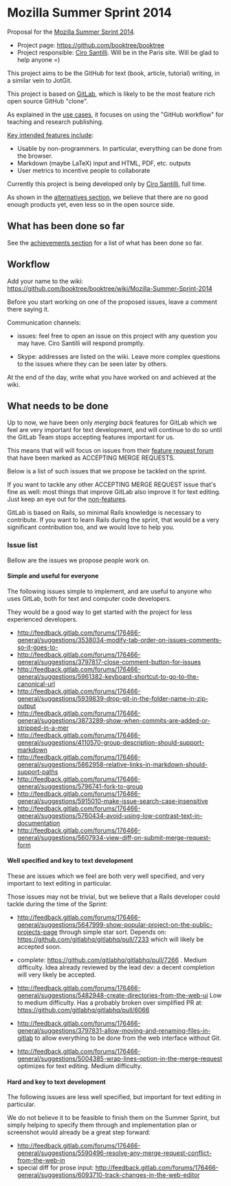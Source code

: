 # Mozilla Summer Sprint 2014

Proposal for the [Mozilla Summer Sprint 2014](http://mozillascience.org/summer-sprint-faq).

- Project page: https://github.com/booktree/booktree
- Project responsible: [Ciro Santilli](http://www.cirosantilli.com).
    Will be in the Paris site. Will be glad to help anyone =)

This project aims to be the GitHub for text (book, article, tutorial) writing,
in a similar vein to JotGit.

This project is based on [GitLab](https://github.com/gitlabhq/gitlabhq),
which is likely to be the most feature rich open source GitHub "clone".

As explained in the [use cases](https://github.com/booktree/booktree#use-cases),
it focuses on using the "GitHub workflow" for teaching and research publishing.

[Key intended features include](https://github.com/booktree/booktree#intended-features):

- Usable by non-programmers. In particular, everything can be done from the browser.
- Markdown (maybe LaTeX) input and HTML, PDF, etc. outputs
- User metrics to incentive people to collaborate

Currently this project is being developed only by [Ciro Santilli](http://www.cirosantilli.com/), full time.

As shown in the [alternatives section](https://github.com/booktree/booktree#alternatives),
we believe that there are no good enough products yet, even less so in the open source side.

## What has been done so far

See the [achievements section](https://github.com/booktree/booktree/blob/master/achievements.md)
for a list of what has been done so far.

## Workflow

Add your name to the wiki: https://github.com/booktree/booktree/wiki/Mozilla-Summer-Sprint-2014

Before you start working on one of the proposed issues, leave a comment there saying it.

Communication channels:

- issues: feel free to open an issue on this project with any question you may have.
    Ciro Santilli will respond promptly.

- Skype: addresses are listed on the wiki.
    Leave more complex questions to the issues where they can be seen later by others.

At the end of the day, write what you have worked on and achieved at the wiki.

## What needs to be done

Up to now, we have been only *merging back* features for GitLab
which we feel are very important for text development,
and will continue to do so until the GitLab Team stops accepting features important for us.

This means that will will focus on issues from their
[feature request forum](http://feedback.gitlab.com/forums/176466-general)
that have been marked as ACCEPTING MERGE REQUESTS.

Below is a list of such issues that we propose be tackled on the sprint.

If you want to tackle any other ACCEPTING MERGE REQUEST issue that's fine as well:
most things that improve GitLab also improve it for text editing.
Just keep an eye out for the [non-features](../non-features.md).

GitLab is based on Rails, so minimal Rails knowledge is necessary to contribute.
If you want to learn Rails during the sprint,
that would be a very significant contribution too, and we would love to help you.

### Issue list

Bellow are the issues we propose people work on.

#### Simple and useful for everyone

The following issues simple to implement, and are useful to anyone who uses GitLab,
both for text and computer code developers.

They would be a good way to get started with the project for less experienced developers.

- http://feedback.gitlab.com/forums/176466-general/suggestions/3538034-modify-tab-order-on-issues-comments-so-it-goes-to-
- http://feedback.gitlab.com/forums/176466-general/suggestions/3797817-close-comment-button-for-issues
- http://feedback.gitlab.com/forums/176466-general/suggestions/5961382-keyboard-shortcut-to-go-to-the-canonical-url
- http://feedback.gitlab.com/forums/176466-general/suggestions/5939839-drop-git-in-the-folder-name-in-zip-output
- http://feedback.gitlab.com/forums/176466-general/suggestions/3873289-show-when-commits-are-added-or-stripped-in-a-mer
- http://feedback.gitlab.com/forums/176466-general/suggestions/4110570-group-description-should-support-markdown
- http://feedback.gitlab.com/forums/176466-general/suggestions/5862958-relative-links-in-markdown-should-support-paths
- http://feedback.gitlab.com/forums/176466-general/suggestions/5796741-fork-to-group
- http://feedback.gitlab.com/forums/176466-general/suggestions/5915010-make-issue-search-case-insensitive
- http://feedback.gitlab.com/forums/176466-general/suggestions/5760434-avoid-using-low-contrast-text-in-documentation
- http://feedback.gitlab.com/forums/176466-general/suggestions/5607934-view-diff-on-submit-merge-request-form

#### Well specified and key to text development

These are issues which we feel are both very well specified,
and very important to text editing in particular.

Those issues may not be trivial,
but we believe that a Rails developer could tackle during the time of the Sprint:

- http://feedback.gitlab.com/forums/176466-general/suggestions/5647999-show-popular-project-on-the-public-projects-page
    through simple star sort. Depends on:
    https://github.com/gitlabhq/gitlabhq/pull/7233
    which will likely be accepted soon.

- complete: https://github.com/gitlabhq/gitlabhq/pull/7266 . Medium difficulty.
    Idea already reviewed by the lead dev: a decent completion will very likely be accepted.

- http://feedback.gitlab.com/forums/176466-general/suggestions/5482948-create-directories-from-the-web-ui
    Low to medium difficulty. Has a probably broken over simplified PR at:
    https://github.com/gitlabhq/gitlabhq/pull/6066

- http://feedback.gitlab.com/forums/176466-general/suggestions/3797831-allow-moving-and-renaming-files-in-gitlab
    to allow everything to be done from the web interface without Git.

- http://feedback.gitlab.com/forums/176466-general/suggestions/5004385-wrap-lines-option-in-the-merge-request
    optimizes for text editing. Medium difficulty.

#### Hard and key to text development

The following issues are less well specified, but important for text editing in particular.

We do not believe it to be feasible to finish them on the Summer Sprint,
but simply helping to specify them through and implementation plan
or screenshot would already be a great step forward:

- http://feedback.gitlab.com/forums/176466-general/suggestions/5590496-resolve-any-merge-request-conflict-from-the-web-in
- special diff for prose input: http://feedback.gitlab.com/forums/176466-general/suggestions/6093710-track-changes-in-the-web-editor
